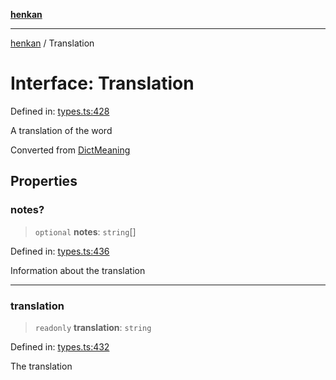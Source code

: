 [**henkan**](../README.md)

***

[henkan](../README.md) / Translation

# Interface: Translation

Defined in: [types.ts:428](https://github.com/Ronokof/Henkan/blob/52fe6d98746996eb6471b21af2a4100c9ce484cf/src/types.ts#L428)

A translation of the word

Converted from [DictMeaning](DictMeaning.md)

## Properties

### notes?

> `optional` **notes**: `string`[]

Defined in: [types.ts:436](https://github.com/Ronokof/Henkan/blob/52fe6d98746996eb6471b21af2a4100c9ce484cf/src/types.ts#L436)

Information about the translation

***

### translation

> `readonly` **translation**: `string`

Defined in: [types.ts:432](https://github.com/Ronokof/Henkan/blob/52fe6d98746996eb6471b21af2a4100c9ce484cf/src/types.ts#L432)

The translation
